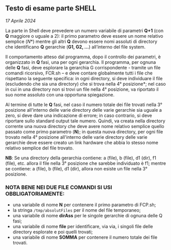 ## Testo di esame parte SHELL
*17 Aprile 2024*

La parte in Shell deve prevedere un numero variabile di parametri **Q+1** (con **Q** maggiore o uguale a 2): il primo parametro deve essere un nome relativo semplice (*N**) mentre gli altri **Q** devono essere nomi assoluti di directory che identificano **Q** gerarchie (**G1, G2, …**) all’interno del file system.

Il comportamento atteso dal programma, dopo il controllo dei parametri, è organizzato in **Q** fasi, una per ogni gerarchia.
Il programma, per ognuna delle **Q** fasi, deve esplorare la gerarchia G corrispondente - tramite un file comandi ricorsivo, FCR.sh – e deve contare globalmente tutti i file che rispettano la seguente specifica: in ogni directory, si deve individuare il file (escludendo che sia una directory) che si trova nella 4° posizione*; nel caso in cui in una directory non si trovi un file nella 4° posizione, va riportato il suo nome assoluto con una opportuna spiegazione.

Al termine di tutte le **Q** fasi, nel caso il numero totale dei file trovati nella 3° posizione all'interno delle varie directory delle varie gerarchie sia uguale a zero, si deve dare una indicazione di errore; in caso contrario, si deve riportare sullo standard output tale numero. Quindi, va creata nella directory corrente una nuova directory che deve avere nome relativo semplice quello passato come primo parametro (**N**); in questa nuova directory, per ogni file trovato nella 4° posizione all'interno delle varie directory delle varie gerarchie deve essere creato un link hardware che abbia lo stesso nome relativo semplice del file trovato.

**NB**: Se una directory della gerarchia contiene: a (file), b (file), d1 (dir), f1 (file), etc. allora il file nella 3° posizione che sarebbe individuato è f1; mentre se contiene: a (file), b (file), d1 (dir), allora non esiste un file nella 3° posizione.

### NOTA BENE NEI DUE FILE COMANDI SI USI OBBLIGATORIAMENTE:
- una variabile di nome **N** per contenere il primo parametro di FCP.sh;
- la stringa `/tmp/absolutFiles` per il nome del file temporaneo;
- una variabile di nome **dirAss** per le singole gerarchie di ognuna delle Q fasi;
- una variabile di nome **file** per identificare, via via, i singoli file delle directory esplorate e poi quelli trovati;
- una variabile di nome **SOMMA** per contenere il numero totale dei file trovati.